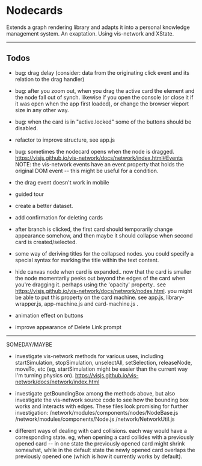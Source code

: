 # Nodecards

Extends a graph rendering library and adapts it into a personal knowledge management system. An exaptation. Using vis-network and XState.

---

## Todos

- bug: drag delay (consider: data from the originating click event and its relation to the drag handler)

- bug: after you zoom out, when you drag the active card the element and the node fall out of synch. likewise if you open the console (or close it if it was open when the app first loaded), or change the browser vieport size in any other way.

- bug: when the card is in "active.locked" some of the buttons should be disabled.

- refactor to improve structure, see app.js

- bug: sometimes the nodecard opens when the node is dragged.
  https://visjs.github.io/vis-network/docs/network/index.html#Events
  NOTE: the vis-network events have an event property that holds the original DOM event -- this might be useful for a condition.

- the drag event doesn't work in mobile

- guided tour

- create a better dataset.

- add confirmation for deleting cards

- after branch is clicked, the first card should temporarily change appearance somehow, and then maybe it should collapse when second card is created/selected.

- some way of deriving titles for the collapsed nodes. you could specify a special syntax for marking the title within the text content.

- hide canvas node when card is expanded.. now that the card is smaller the node momentarily peeks out beyond the edges of the card when you're dragging it. perhaps using the 'opacity' property.. see https://visjs.github.io/vis-network/docs/network/nodes.html. you might be able to put this property on the card machine. see app.js, library-wrapper.js, app-machine.js and card-machine.js .

- animation effect on buttons

- improve appearance of Delete Link prompt

---

SOMEDAY/MAYBE

- investigate vis-network methods for various uses, including startSimulation, stopSimulation, unselectAll, setSelection, releaseNode, moveTo, etc
  (eg, startSimulation might be easier than the current way I'm turning physics on). https://visjs.github.io/vis-network/docs/network/index.html

- investigate getBoundingBox among the methods above, but also investigate the vis-network source code to see how the bounding box works and interacts
  with edges. These files look promising for further investigation:
  /network/modules/components/nodes/NodeBase.js
  /network/modules/components/Node.js
  /network/NetworkUtil.js

- different ways of dealing with card collisions. each way would have a corresponding state. eg, when opening a card collides with a
  previously opened card -- in one state the previously opened card might shrink somewhat, while in the default state the newly opened card overlaps
  the previously opened one (which is how it currently works by default).
